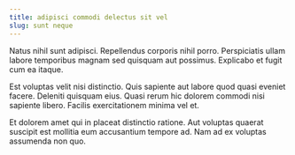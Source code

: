 ```yaml
---
title: adipisci commodi delectus sit vel
slug: sunt neque
---
```


Natus nihil sunt adipisci. Repellendus corporis nihil porro. Perspiciatis ullam labore temporibus magnam sed quisquam aut possimus. Explicabo et fugit cum ea itaque.

Est voluptas velit nisi distinctio. Quis sapiente aut labore quod quasi eveniet facere. Deleniti quisquam eius. Quasi rerum hic dolorem commodi nisi sapiente libero. Facilis exercitationem minima vel et.

Et dolorem amet qui in placeat distinctio ratione. Aut voluptas quaerat suscipit est mollitia eum accusantium tempore ad. Nam ad ex voluptas assumenda non quo.
